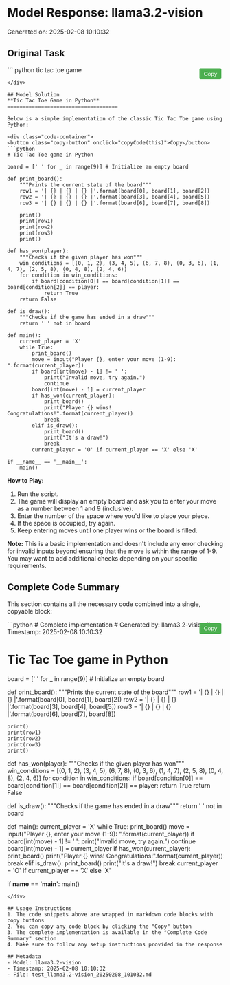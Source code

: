 # Model Response: llama3.2-vision
Generated on: 2025-02-08 10:10:32


<style>
.copy-button {
    position: absolute;
    top: 5px;
    right: 5px;
    padding: 5px 10px;
    background-color: #4CAF50;
    color: white;
    border: none;
    border-radius: 3px;
    cursor: pointer;
    z-index: 1;
}
.code-container {
    position: relative;
    margin: 10px 0;
}
.copy-button:hover {
    background-color: #45a049;
}
.copy-button:active {
    background-color: #3d8b40;
}
</style>

<script>
function copyCode(buttonElement) {
    const codeBlock = buttonElement.parentElement.querySelector('code');
    const range = document.createRange();
    range.selectNode(codeBlock);
    window.getSelection().removeAllRanges();
    window.getSelection().addRange(range);
    try {
        document.execCommand('copy');
        buttonElement.textContent = 'Copied!';
        setTimeout(() => {
            buttonElement.textContent = 'Copy';
        }, 2000);
    } catch(e) {
        console.error('Failed to copy text:', e);
        buttonElement.textContent = 'Failed to copy';
    }
    window.getSelection().removeAllRanges();
}
</script>


## Original Task
<div class="code-container">
<button class="copy-button" onclick="copyCode(this)">Copy</button>
```
python tic tac toe game

```
</div>

## Model Solution
**Tic Tac Toe Game in Python**
====================================

Below is a simple implementation of the classic Tic Tac Toe game using Python:

<div class="code-container">
<button class="copy-button" onclick="copyCode(this)">Copy</button>
```python
# Tic Tac Toe game in Python

board = [' ' for _ in range(9)] # Initialize an empty board

def print_board():
    """Prints the current state of the board"""
    row1 = '| {} | {} | {} |'.format(board[0], board[1], board[2])
    row2 = '| {} | {} | {} |'.format(board[3], board[4], board[5])
    row3 = '| {} | {} | {} |'.format(board[6], board[7], board[8])

    print()
    print(row1)
    print(row2)
    print(row3)
    print()

def has_won(player):
    """Checks if the given player has won"""
    win_conditions = [(0, 1, 2), (3, 4, 5), (6, 7, 8), (0, 3, 6), (1, 4, 7), (2, 5, 8), (0, 4, 8), (2, 4, 6)]
    for condition in win_conditions:
        if board[condition[0]] == board[condition[1]] == board[condition[2]] == player:
            return True
    return False

def is_draw():
    """Checks if the game has ended in a draw"""
    return ' ' not in board

def main():
    current_player = 'X'
    while True:
        print_board()
        move = input("Player {}, enter your move (1-9): ".format(current_player))
        if board[int(move) - 1] != ' ':
            print("Invalid move, try again.")
            continue
        board[int(move) - 1] = current_player
        if has_won(current_player):
            print_board()
            print("Player {} wins! Congratulations!".format(current_player))
            break
        elif is_draw():
            print_board()
            print("It's a draw!")
            break
        current_player = 'O' if current_player == 'X' else 'X'

if __name__ == '__main__':
    main()
```
</div>

**How to Play:**

1. Run the script.
2. The game will display an empty board and ask you to enter your move as a number between 1 and 9 (inclusive).
3. Enter the number of the space where you'd like to place your piece.
4. If the space is occupied, try again.
5. Keep entering moves until one player wins or the board is filled.

**Note:** This is a basic implementation and doesn't include any error checking for invalid inputs beyond ensuring that the move is within the range of 1-9. You may want to add additional checks depending on your specific requirements.

## Complete Code Summary
This section contains all the necessary code combined into a single, copyable block:

<div class="code-container">
<button class="copy-button" onclick="copyCode(this)">Copy</button>
```python
# Complete implementation
# Generated by: llama3.2-vision
# Timestamp: 2025-02-08 10:10:32

# Tic Tac Toe game in Python

board = [' ' for _ in range(9)] # Initialize an empty board

def print_board():
    """Prints the current state of the board"""
    row1 = '| {} | {} | {} |'.format(board[0], board[1], board[2])
    row2 = '| {} | {} | {} |'.format(board[3], board[4], board[5])
    row3 = '| {} | {} | {} |'.format(board[6], board[7], board[8])

    print()
    print(row1)
    print(row2)
    print(row3)
    print()

def has_won(player):
    """Checks if the given player has won"""
    win_conditions = [(0, 1, 2), (3, 4, 5), (6, 7, 8), (0, 3, 6), (1, 4, 7), (2, 5, 8), (0, 4, 8), (2, 4, 6)]
    for condition in win_conditions:
        if board[condition[0]] == board[condition[1]] == board[condition[2]] == player:
            return True
    return False

def is_draw():
    """Checks if the game has ended in a draw"""
    return ' ' not in board

def main():
    current_player = 'X'
    while True:
        print_board()
        move = input("Player {}, enter your move (1-9): ".format(current_player))
        if board[int(move) - 1] != ' ':
            print("Invalid move, try again.")
            continue
        board[int(move) - 1] = current_player
        if has_won(current_player):
            print_board()
            print("Player {} wins! Congratulations!".format(current_player))
            break
        elif is_draw():
            print_board()
            print("It's a draw!")
            break
        current_player = 'O' if current_player == 'X' else 'X'

if __name__ == '__main__':
    main()

```
</div>

## Usage Instructions
1. The code snippets above are wrapped in markdown code blocks with copy buttons
2. You can copy any code block by clicking the "Copy" button
3. The complete implementation is available in the "Complete Code Summary" section
4. Make sure to follow any setup instructions provided in the response

## Metadata
- Model: llama3.2-vision
- Timestamp: 2025-02-08 10:10:32
- File: test_llama3.2-vision_20250208_101032.md
